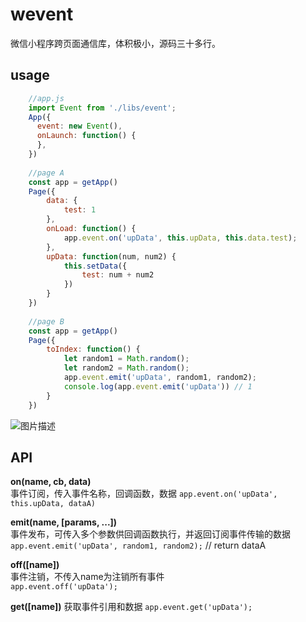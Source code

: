 # wevent
微信小程序跨页面通信库，体积极小，源码三十多行。


## usage
```javascript
    //app.js
    import Event from './libs/event';
    App({
      event: new Event(),
      onLaunch: function() {
      },
    })
    
    //page A
    const app = getApp()
    Page({
        data: {
            test: 1
        },
        onLoad: function() {
            app.event.on('upData', this.upData, this.data.test);
        },
        upData: function(num, num2) {
            this.setData({
                test: num + num2
            })
        }
    })
    
    //page B
    const app = getApp()
    Page({
        toIndex: function() {
        	let random1 = Math.random();
        	let random2 = Math.random();
        	app.event.emit('upData', random1, random2);
            console.log(app.event.emit('upData')) // 1
        }
    })
```
![图片描述](https://sfault-image.b0.upaiyun.com/411/583/4115839975-5982944d4eed5_articlex)


## API
**on(name, cb, data)**  
事件订阅，传入事件名称，回调函数，数据
`app.event.on('upData', this.upData, dataA)`  


**emit(name, [params, ...])**  
事件发布，可传入多个参数供回调函数执行，并返回订阅事件传输的数据
`app.event.emit('upData', random1, random2);`    // return dataA


**off([name])**   
事件注销，不传入name为注销所有事件   
`app.event.off('upData');`   

**get([name])**
获取事件引用和数据
`app.event.get('upData');`

[1]: /img/bVR86h